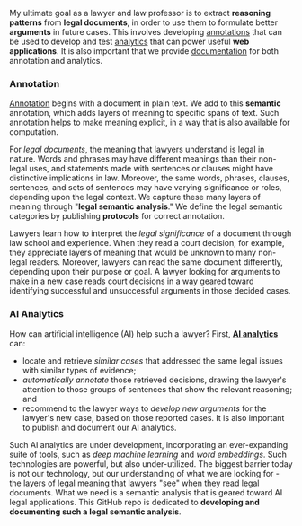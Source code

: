 My ultimate goal as a lawyer and law professor is to extract **reasoning patterns** from **legal documents**, in order to use them to formulate better **arguments** in future cases. This involves developing [annotations](https://vernrwalker.github.io/LegalSemanticAnalysis/annotations/) that can be used to develop and test [analytics](https://vernrwalker.github.io/LegalSemanticAnalysis/analytics/) that can power useful **web applications**. It is also important that we provide [documentation](https://vernrwalker.github.io/LegalSemanticAnalysis/documentation/) for both annotation and analytics.

### Annotation
[Annotation](https://vernrwalker.github.io/LegalSemanticAnalysis/annotations/) begins with a document in plain text. We add to this **semantic** annotation, which adds layers of meaning to specific spans of text. Such annotation helps to make meaning explicit, in a way that is also available for computation.

For _legal documents_, the meaning that lawyers understand is legal in nature. Words and phrases may have different meanings than their non-legal uses, and statements made with sentences or clauses might have distinctive implications in law. Moreover, the same words, phrases, clauses, sentences, and sets of sentences may have varying significance or roles, depending upon the legal context. We capture these many layers of meaning through "**legal semantic analysis**." We define the legal semantic categories by publishing **protocols** for correct annotation.

Lawyers learn how to interpret the _legal significance_ of a document through law school and experience. When they read a court decision, for example, they appreciate layers of meaning that would be unknown to many non-legal readers. Moreover, lawyers can read the same document differently, depending upon their purpose or goal. A lawyer looking for arguments to make in a new case reads court decisions in a way geared toward identifying successful and unsuccessful arguments in those decided cases.

### AI Analytics
How can artificial intelligence (AI) help such a lawyer? First, [**AI analytics**](https://vernrwalker.github.io/LegalSemanticAnalysis/analytics/) can:
* locate and retrieve _similar cases_ that addressed the same legal issues with similar types of evidence;
* _automatically annotate_ those retrieved decisions, drawing the lawyer's attention to those groups of sentences that show the relevant reasoning; and
* recommend to the lawyer ways to _develop new arguments_ for the lawyer's new case, based on those reported cases.
It is also important to publish and document our AI analytics.

Such AI analytics are under development, incorporating an ever-expanding suite of tools, such as _deep machine learning_ and _word embeddings_. Such technologies are powerful, but also under-utilized. The biggest barrier today is not our technology, but our understanding of what we are looking for - the layers of legal meaning that lawyers "see" when they read legal documents. What we need is a semantic analysis that is geared toward AI legal applications. This GitHub repo is dedicated to **developing and documenting such a legal semantic analysis**.
